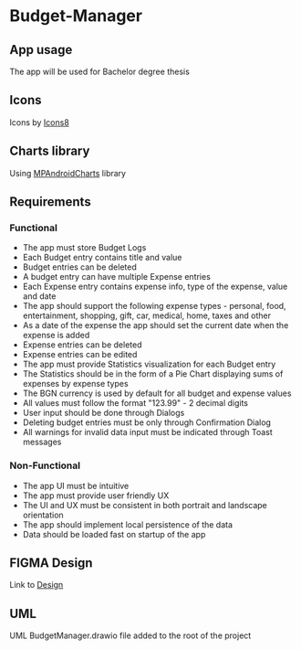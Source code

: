 ﻿# Budget-Manager

## App usage
The app will be used for Bachelor degree thesis

## Icons
Icons by [Icons8](https://icons8.com/)

## Charts library
Using [MPAndroidCharts](https://github.com/PhilJay/MPAndroidChart?tab=readme-ov-file#examples) library

## Requirements
### Functional
- The app must store Budget Logs
- Each Budget entry contains title and value
- Budget entries can be deleted
- A budget entry can have multiple Expense entries
- Each Expense entry contains expense info, type of the expense, value and date
- The app should support the following expense types - personal, food, entertainment, shopping, gift, car, medical, home, taxes and other
- As a date of the expense the app should set the current date when the expense is added
- Expense entries can be deleted
- Expense entries can be edited
- The app must provide Statistics visualization for each Budget entry
- The Statistics should be in the form of a Pie Chart displaying sums of expenses by expense types
- The BGN currency is used by default for all budget and expense values
- All values must follow the format "123.99" - 2 decimal digits
- User input should be done through Dialogs
- Deleting budget entries must be only through Confirmation Dialog
- All warnings for invalid data input must be indicated through Toast messages
### Non-Functional
- The app UI must be intuitive
- The app must provide user friendly UX
- The UI and UX must be consistent in both portrait and landscape orientation
- The app should implement local persistence of the data
- Data should be loaded fast on startup of the app

## FIGMA Design
Link to [Design](https://www.figma.com/design/htWTkWxpnyHlCPITgg6czO/Budget-Manager?node-id=0-1&t=CsKHtOok0kLM4Q3F-1)

## UML
UML BudgetManager.drawio file added to the root of the project
